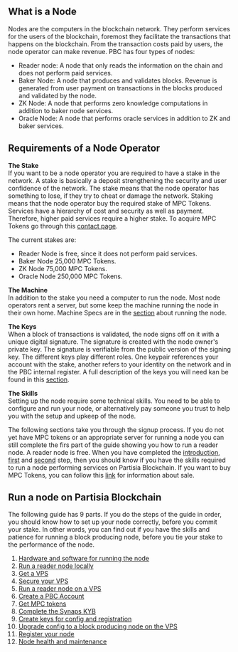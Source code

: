 ## What is a Node
Nodes are the computers in the blockchain network. They perform services for the users of the blockchain, foremost they facilitate the transactions that happens on the blockchain. From the transaction costs paid by users, the node operator can make revenue.
PBC has four types of nodes:

- Reader node: A node that only reads the information on the chain and does not perform paid services.
- Baker Node: A node that produces and validates blocks. Revenue is generated from user payment on transactions in the blocks produced and validated by the node.
- ZK Node: A node that performs zero knowledge computations in addition to baker node services.
- Oracle Node: A node that performs oracle services in addition to ZK and baker services.

## Requirements of a Node Operator
**The Stake**  
If you want to be a node operator you are required to have a stake in the network. A stake is basically a deposit strengthening the security and user confidence of the network. The stake means that the node operator has something to lose, if they try to cheat or damage the network.
Staking means that the node operator buy the required stake of MPC Tokens. Services have a hierarchy of cost and security as well as payment. Therefore, higher paid services require a higher stake. To acquire MPC Tokens go through this [contact page](https://kyc.partisiablockchain.com/).

The current stakes are:

- Reader Node is free, since it does not perform paid services.
- Baker Node 25,000 MPC Tokens.
- ZK Node 75,000 MPC Tokens.
- Oracle Node 250,000 MPC Tokens.

**The Machine**  
In addition to the stake you need a computer to run the node. Most node operators rent a server, but some keep the machine running the node in their own home. Machine Specs are in the [section](/docs/NodeOperations/operator-1-specs.md) about running the node.

**The Keys**  
When a block of transactions is validated, the node signs off on it with a unique digital signature. The signature is created with the node owner's private key. The signature is verifiable from the public version of the signing key. The different keys play different roles. One keypair references your account with the stake, another refers to your identity on the network and in the PBC internal register. A full description of the keys you will need kan be found in this [section](keys.md).

**The Skills**  
Setting up the node require some technical skills. You need to be able to configure and run your node, or alternatively pay someone you trust to help you with the setup and upkeep of the node.

The following sections take you through the signup process. If you do not yet have MPC tokens or an appropriate server for running a node you can still complete the firs part of the guide showing you how to run a reader node. A reader node is free. When you have completed the [introduction](/docs/NodeOperations/operator-0-introduction.md), [first](/docs/NodeOperations/operator-1-specs.md) and [second](/docs/NodeOperations/operator-2-reader.md) step, then you should know if you have the skills required to run a node performing services on Partisia Blockchain. If you want to buy MPC Tokens, you can follow this [link](https://kyc.partisiablockchain.com/) for information about sale.


## Run a node on Partisia Blockchain

The following guide has 9 parts. If you do the steps of the guide in order, you should know how to set up your node correctly, before you commit your stake. In other words, you can find out if you have the skills and patience for running a block producing node, before you tie your stake to the performance of the node.

1. [Hardware and software for running the node](/docs/NodeOperations/operator-1-specs.md)   
2. [Run a reader node locally](/docs/NodeOperations/operator-2-reader.md)   
3. [Get a VPS](/docs/NodeOperations/operator-3-vps.md)   
4. [Secure your VPS](/docs/NodeOperations/operator-4-security.md)   
5. [Run a reader node on a VPS](/docs/NodeOperations/operator-5-reader-vps.md)  
6. [Create a PBC Account](/docs/NodeOperations/operator-6-create-account.md)    
7. [Get MPC tokens](/docs/NodeOperations/operator-7-get-mpc-tokens.md)   
8. [Complete the Synaps KYB](/docs/NodeOperations/operator-8-synaps.md)   
9. [Create keys for config and registration](/docs/NodeOperations/operator-9-keys.md)   
10. [Upgrade config to a block producing node on the VPS](/docs/NodeOperations/operator-10-bp.md)   
11. [Register your node](/docs/NodeOperations/operator-11-registration.md)   
12. [Node health and maintenance](/docs/NodeOperations/operator-12-node-health.md)   